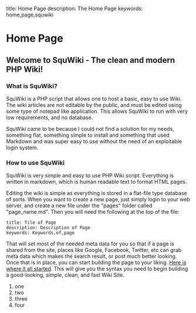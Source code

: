 title: Home Page
description: The Home Page
keywords: home,page,squwiki

# Home Page #

## Welcome to SquWiki - The clean and modern PHP Wiki! ##

### What is SquWiki? ###
SquWiki is a PHP script that allows one to host a basic, easy to use Wiki. The wiki articles are not editable by the public, and must be edited using some type of notepad like application. This allows SquWiki to run with very low requirements, and no database.

SquWiki came to be because I could not find a solution for my needs, something flat, something simple to install and something that used Markdown and was super easy to use without the need of an exploitable login system.

### How to use SquWiki ###
SquWiki is very simple and easy to use PHP Wiki script. Everything is written in markdown, which is human readable text to format HTML pages.

Editing the wiki is simple as everything is stored in a flat-file type database of sorts. When you want to create a new page, just simply login to your web server, and create a new file under the "pages" folder called "page_name.md".
Then you will need the following at the top of the file:

    title: Tile of Page
    description: Description of Page
    keywords: Keywords,of,page
    
That will set most of the needed meta data for you so that if a page is shared from the site, places like Google, Facebook, Twitter, etc can grab meta data which makes the search result, or post much better looking.
Once that is in place, you can start building the page to your liking. [Here is where it all started](http://daringfireball.net/projects/markdown/syntax). This will give you the syntax you need to begin building a good-looking, simple, clean, and fast Wiki Site.

1. one
2. two
3. three
4. four